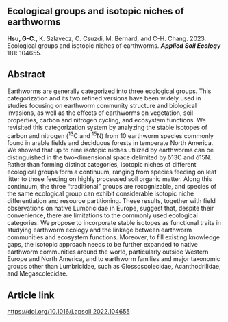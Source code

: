 ## Ecological groups and isotopic niches of earthworms

__Hsu, G-C.__, K. Szlavecz, C. Csuzdi, M. Bernard, and C-H. Chang. 2023. Ecological groups and isotopic niches of earthworms. __*Applied Soil Ecology*__ 181: 104655.

## Abstract
Earthworms are generally categorized into three ecological groups. This categorization and its two refined versions have been widely used in studies focusing on earthworm community structure and biological invasions, as well as the effects of earthworms on vegetation, soil properties, carbon and nitrogen cycling, and ecosystem functions. We revisited this categorization system by analyzing the stable isotopes of carbon and nitrogen (<sup>13</sup>C and <sup>15</sup>N) from 10 earthworm species commonly found in arable fields and deciduous forests in temperate North America. We showed that up to nine isotopic niches utilized by earthworms can be distinguished in the two-dimensional space delimited by δ13C and δ15N. Rather than forming distinct categories, isotopic niches of different ecological groups form a continuum, ranging from species feeding on leaf litter to those feeding on highly processed soil organic matter. Along this continuum, the three “traditional” groups are recognizable, and species of the same ecological group can exhibit considerable isotopic niche differentiation and resource partitioning. These results, together with field observations on native Lumbricidae in Europe, suggest that, despite their convenience, there are limitations to the commonly used ecological categories. We propose to incorporate stable isotopes as functional traits in studying earthworm ecology and the linkage between earthworm communities and ecosystem functions. Moreover, to fill existing knowledge gaps, the isotopic approach needs to be further expanded to native earthworm communities around the world, particularly outside Western Europe and North America, and to earthworm families and major taxonomic groups other than Lumbricidae, such as Glossoscolecidae, Acanthodrilidae, and Megascolecidae.

## Article link
<https://doi.org/10.1016/j.apsoil.2022.104655>

